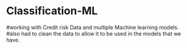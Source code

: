 # Classification-ML

#working with Credit risk Data and multiple Machine learning models.  
#also had to clean the data to allow it to be used in the models that we have.

